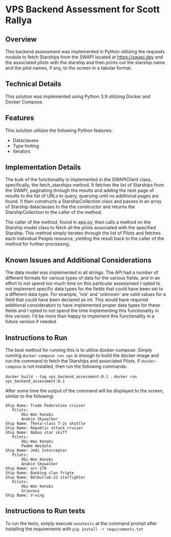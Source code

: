 # VPS Backend Assessment for Scott Rallya

## Overview

This backend assessment was implemented in Python utilizing the requests module to fetch
Starships from the SWAPI located at https://swapi.dev and the associated pilots with the
starship and then prints out the starship name and the pilot names, if any, to the screen
in a tabular format. 

## Technical Details

This solution was implemented using Python 3.9 utilizing Docker and Docker Compose.

## Features

This solution utilizes the following Python features:

* Dataclasses
* Type hinting
* Iterators

## Implementation Details

 The bulk of the functionality is implemented in the SWAPIClient class, specifically, the fetch_starships method. 
 It fetches the list of Starships from the SWAPI, paginating through the results and adding the next page of 
 results to the list of URLs to query, querying until no additional pages are found. It then constructs a 
 StarshipCollection class and passes in an array of Starship dataclasses to the the constructor and returns 
 the StarshipCollection to the caller of the method.

 The caller of the method, found in app.py, then calls a method on the Starship model class to fetch all the pilots
 associated with the specified Starship. This method simply iterates through the list of Pilots and fetches each individual
 People resource, yielding the result back to the caller of the method for further processing.

## Known Issues and Additional Considerations

 The data model was implemented in all strings. The API had a number of different formats for various types of data for the
 various fields, and in an effort to not spend too much time on this particular assessment I opted to not implement specific
 data types for the fields that could have been set to a different data type. For example, 'n/a' and 'unknown' are valid values
 for a field that could have been declared as int. This would have required additional consideration to have implemented proper
 data types for these fields and I opted to not spend the time implementing this functionality in this version. I'd be more than
 happy to implement this functionality in a future version if needed.

 ## Instructions to Run

 The best method for running this is to utilize docker-compose. Simply running `docker-compose run vps` is enough to build the docker
 image and run the command to fetch the Starships and associated Pilots. If `docker-compose` is not installed, then run the following commands:

 `docker build --tag vps_backend_assessment:0.1 .`
 `docker run vps_backend_assessment:0.1`

 After some time the output of the command will be displayed to the screen, similar to the following:

 ```
 Ship Name: Trade Federation cruiser
	Pilots:
		Obi-Wan Kenobi
		Anakin Skywalker
Ship Name: Theta-class T-2c shuttle
Ship Name: Republic attack cruiser
Ship Name: Naboo star skiff
	Pilots:
		Obi-Wan Kenobi
		Padmé Amidala
Ship Name: Jedi Interceptor
	Pilots:
		Obi-Wan Kenobi
		Anakin Skywalker
Ship Name: arc-170
Ship Name: Banking clan frigte
Ship Name: Belbullab-22 starfighter
	Pilots:
		Obi-Wan Kenobi
		Grievous
Ship Name: V-wing
```

## Instructions to Run tests

To run the tests, simply execute `nosetests` at the command prompt after installing the requirements with `pip install -r requirements.txt`